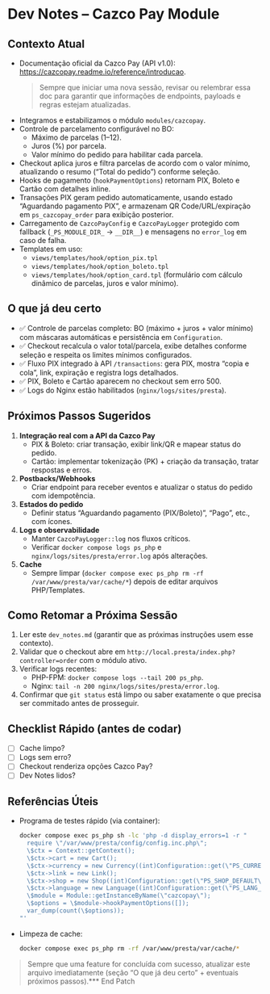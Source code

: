 # Dev Notes – Cazco Pay Module

## Contexto Atual
- Documentação oficial da Cazco Pay (API v1.0): <https://cazcopay.readme.io/reference/introducao>.  
  > Sempre que iniciar uma nova sessão, revisar ou relembrar essa doc para garantir que informações de endpoints, payloads e regras estejam atualizadas.
- Integramos e estabilizamos o módulo `modules/cazcopay`.
- Controle de parcelamento configurável no BO:
  - Máximo de parcelas (1–12).
  - Juros (%) por parcela.
  - Valor mínimo do pedido para habilitar cada parcela.
- Checkout aplica juros e filtra parcelas de acordo com o valor mínimo, atualizando o resumo (“Total do pedido”) conforme seleção.
- Hooks de pagamento (`hookPaymentOptions`) retornam PIX, Boleto e Cartão com detalhes inline.
- Transações PIX geram pedido automaticamente, usando estado “Aguardando pagamento PIX”, e armazenam QR Code/URL/expiração em `ps_cazcopay_order` para exibição posterior.
- Carregamento de `CazcoPayConfig` e `CazcoPayLogger` protegido com fallback (`_PS_MODULE_DIR_` → `__DIR__`) e mensagens no `error_log` em caso de falha.
- Templates em uso:  
  - `views/templates/hook/option_pix.tpl`  
  - `views/templates/hook/option_boleto.tpl`  
  - `views/templates/hook/option_card.tpl` (formulário com cálculo dinâmico de parcelas, juros e valor mínimo).

## O que já deu certo
- ✅ Controle de parcelas completo: BO (máximo + juros + valor mínimo) com máscaras automáticas e persistência em `Configuration`.
- ✅ Checkout recalcula o valor total/parcela, exibe detalhes conforme seleção e respeita os limites mínimos configurados.
- ✅ Fluxo PIX integrado à API `/transactions`: gera PIX, mostra “copia e cola”, link, expiração e registra logs detalhados.
- ✅ PIX, Boleto e Cartão aparecem no checkout sem erro 500.
- ✅ Logs do Nginx estão habilitados (`nginx/logs/sites/presta`).

## Próximos Passos Sugeridos
1. **Integração real com a API da Cazco Pay**  
   - PIX & Boleto: criar transação, exibir link/QR e mapear status do pedido.  
   - Cartão: implementar tokenização (PK) + criação da transação, tratar respostas e erros.
2. **Postbacks/Webhooks**  
   - Criar endpoint para receber eventos e atualizar o status do pedido com idempotência.
3. **Estados do pedido**  
   - Definir status “Aguardando pagamento (PIX/Boleto)”, “Pago”, etc., com ícones.
4. **Logs e observabilidade**  
   - Manter `CazcoPayLogger::log` nos fluxos críticos.  
   - Verificar `docker compose logs ps_php` e `nginx/logs/sites/presta/error.log` após alterações.
5. **Cache**  
   - Sempre limpar (`docker compose exec ps_php rm -rf /var/www/presta/var/cache/*`) depois de editar arquivos PHP/Templates.

## Como Retomar a Próxima Sessão
1. Ler este `dev_notes.md` (garantir que as próximas instruções usem esse contexto).
2. Validar que o checkout abre em `http://local.presta/index.php?controller=order` com o módulo ativo.
3. Verificar logs recentes:
   - PHP-FPM: `docker compose logs --tail 200 ps_php`.
   - Nginx: `tail -n 200 nginx/logs/sites/presta/error.log`.
4. Confirmar que `git status` está limpo ou saber exatamente o que precisa ser commitado antes de prosseguir.

## Checklist Rápido (antes de codar)
- [ ] Cache limpo?  
- [ ] Logs sem erro?  
- [ ] Checkout renderiza opções Cazco Pay?  
- [ ] Dev Notes lidos?  

## Referências Úteis
- Programa de testes rápido (via container):
  ```bash
  docker compose exec ps_php sh -lc 'php -d display_errors=1 -r "
    require \"/var/www/presta/config/config.inc.php\";
    \$ctx = Context::getContext();
    \$ctx->cart = new Cart();
    \$ctx->currency = new Currency((int)Configuration::get(\"PS_CURRENCY_DEFAULT\"));
    \$ctx->link = new Link();
    \$ctx->shop = new Shop((int)Configuration::get(\"PS_SHOP_DEFAULT\"));
    \$ctx->language = new Language((int)Configuration::get(\"PS_LANG_DEFAULT\"));
    \$module = Module::getInstanceByName(\"cazcopay\");
    \$options = \$module->hookPaymentOptions([]);
    var_dump(count(\$options));
  "'
  ```
- Limpeza de cache:
  ```bash
  docker compose exec ps_php rm -rf /var/www/presta/var/cache/*
  ```

> Sempre que uma feature for concluída com sucesso, atualizar este arquivo imediatamente (seção “O que já deu certo” + eventuais próximos passos).*** End Patch
